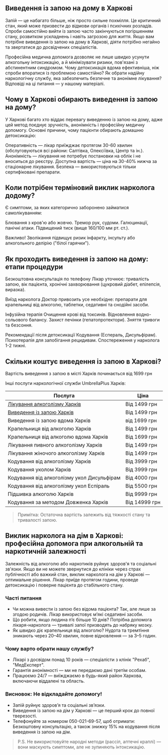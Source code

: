 
## Виведення із запою на дому в Харкові

Запій — це набагато більше, ніж просто сильне похмілля. Це критичний стан, який може призвести до відмови органів і психічних розладів. Спроби самостійно вийти із запою часто закінчуються погіршенням стану, розвитком ускладнень і навіть загрозою для життя. Якщо вам потрібне виведення із запою на дому в Харкові, діяти потрібно негайно та звертатися до досвідчених спеціалістів.

Професійна медична допомога дозволяє не лише швидко усунути алкогольну інтоксикацію, а й мінімізувати ризики, пов'язані з абстинентним синдромом. Чому детоксикація вдома ефективніша, ніж спроби впоратися із проблемою самостійно? Як обрати надійну наркологічну службу, яка забезпечить безпечне та анонімне лікування? Відповіді на ці питання — у нашому матеріалі.

## Чому в Харкові обирають виведення із запою на дому?

У Харкові багато хто віддає перевагу виведенню із запою на дому, адже цей метод поєднує зручність, анонімність і професійну медичну допомогу. Основні причини, чому пацієнти обирають домашню детоксикацію:

Оперативність — лікар приїжджає протягом 30-60 хвилин (обслуговуються всі райони: Салтівка, Олексіївка, Центр та ін.).
Анонімність — лікування не потребує постановки на облік і не вноситься до реєстру.
Доступна вартість — ціна на 30-40% нижча за стаціонарне лікування.
Безпека — використовуються тільки сертифіковані препарати.

## Коли потрібен терміновий виклик нарколога додому?

Є симптоми, за яких категорично заборонено займатися самолікуванням:

Блювання з кров'ю або жовчю.
Тремор рук, судоми.
Галюцинації, панічні атаки.
Підвищений тиск (вище 160/100 мм рт. ст.).

Важливо! Зволікання підвищує ризик інфаркту, інсульту або алкогольного делірію ("білої гарячки").

## Як проходить виведення із запою на дому: етапи процедури

Безкоштовна консультація по телефону
Лікар уточнює: тривалість запою, вік пацієнта, хронічні захворювання (цукровий діабет, епілепсія, виразка).

Виїзд нарколога
Доктор привозить усе необхідне: препарати для крапельниці від алкоголю, таблетки, седативні та снодійні засоби.

Інфузійна терапія
Очищення крові від токсинів.
Відновлення водно-сольового балансу.
Захист печінки (гепатопротектори).
Зняття тривоги та безсоння.

Рекомендації після детоксикації
Кодування (Еспераль, Дисульфірам).
Психотерапія для запобігання рецидивам.
Спостереження у нарколога 1-2 тижні.

## Скільки коштує виведення із запою в Харкові?

Вартість виведення з запою в місті Харків починається від 1699 грн

Інші послуги наркологічної служби UmbrellaPlus Харків:

| Послуга                                                                                                  | Ціна          |
| -------------------------------------------------------------------------------------------------------- | ------------- |
| [Лікування алкоголізму Харків](https://umbrella-plus.com.ua/uk/kharkiv/lechenie-alkogolizma-kharkiv-ua/) | Від 1499 грн  |
| [Виведення із запою Харків](https://umbrella-plus.com.ua/uk/kharkiv/vivod-iz-zapoia-kharkiv-ua/)         | Від 1499 грн  |
| Виведення із запою вдома Харків                                                                          | від 1699 грн  |
| Крапельниця від алкоголю Харків                                                                          | Від 1499 грн  |
| Крапельниця від алкоголю вдома Харків                                                                    | Від 1699 грн  |
| Лікування пивного алкоголізму Харків                                                                     | Від 1499 грн  |
| Лікування жіночого алкоголізму Харків                                                                    | Від 1499 грн  |
| Кодування від алкоголізму Харків                                                                         | Від 3999 грн  |
| Кодування уколом Харків                                                                                  | Від 3999 грн  |
| Кодування від алкоголізму укол Дисульфірам                                                               | Від 4000 грн  |
| Кодування від алкоголізму укол Еспіраль                                                                  | Від 5500 грн  |
| Підшивка алкоголю Харків                                                                                 | Від 9999 грн  |
| Кодування за методом Довженка Харків                                                                     | Від 14999 грн |

> Примітка: Остаточна вартість залежить від тяжкості стану та тривалості запою. 

## Виклик нарколога на дім в Харкові: професійна допомога при алкогольній та наркотичній залежності

Залежність від алкоголю або наркотиків руйнує здоров'я та соціальні зв'язки. Якщо ви не можете звернутися до клініки через страх публічності або важкий стан, виклик нарколога на дім у Харкові — оптимальне рішення. Лікар приїде протягом години, проведе детоксикацію і поверне пацієнта до стабільного стану.

### Часті питання

* Чи можна вивести із запою без відома пацієнта?
  Так, але лише за згодою родичів. Лікар використовує м’які седативні засоби.
* Що робити, якщо людина п’є більше 10 днів?
  Потрібна допомога лікаря-нарколога — тривалі запої призводять до набряку мозку.
* Як швидко діє крапельниця від алкоголю?
  Нудота та тремтіння зникають через 20–40 хвилин, повне відновлення — за 3–5 годин.

### Чому варто обрати нашу службу?

* Лікарі з досвідом понад 10 років — спеціалісти з клінік "Рехаб", "МедЕксперт".
* Гарантія анонімності — ми не передаємо дані третім особам.
* Працюємо 24/7 — виїжджаємо в будь-який район Харкова, включаючи віддалені та область.

### Висновок: Не відкладайте допомогу!

* Запій руйнує здоров’я та соціальні зв’язки. 
* Виведення із запою на дім у Харкові — це перший крок до повної тверезості.
* Телефонуйте за номером 050-021-69-57, щоб отримати:
  Безкоштовну консультацію, а також знижку 15% на кодування після виведення із запою на дім.

> P.S. Не використовуйте народні методи (рассіл, аптечні краплі) — вони маскують симптоми, але не зупиняють інтоксикацію.
